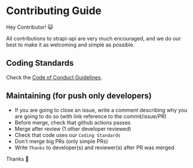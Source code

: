 # Contributing Guide

Hey Contributor! :smiley_cat:

All contributions to strapi-api are very much encouraged, and we do our best to make it as welcoming and simple as possible.

## Coding Standards

Check the [Code of Conduct Guidelines](https://github.com/SimonDevelop/strapi-api/blob/master/.github/CODE_OF_CONDUCT.md).

## Maintaining (for push only developers)

- If you are going to close an issue, write a comment describing why you are going to do so (with link reference to the commit/issue/PR)
- Before merge, check that github actions passes
- Merge after review (1 other developer reviewed)
- Check that code uses our `Coding Standards`
- Don't merge big PRs (only simple PRs)
- Write `Thanks` to developer(s) and reviewer(s) after PR was merged

Thanks :cake:
